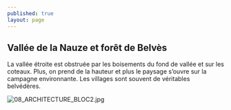```yaml
---
published: true
layout: page
---
```

## Vallée de la Nauze et forêt de Belvès

La vallée étroite est obstruée par les boisements du fond de vallée et sur les coteaux. Plus, on prend de la hauteur et plus le paysage s’ouvre sur la campagne environnante. Les villages sont souvent de véritables belvédères.

![08_ARCHITECTURE_BLOC2.jpg]({{site.baseurl}}/data/images/8/architecture/08_ARCHITECTURE_BLOC2.jpg)
